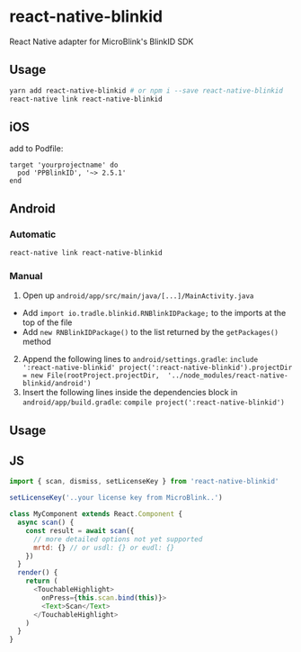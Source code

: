 
# react-native-blinkid

React Native adapter for MicroBlink's BlinkID SDK

## Usage

```sh
yarn add react-native-blinkid # or npm i --save react-native-blinkid
react-native link react-native-blinkid
```

## iOS

add to Podfile:

```
target 'yourprojectname' do
  pod 'PPBlinkID', '~> 2.5.1'
end
```

## Android

### Automatic 

```sh
react-native link react-native-blinkid
```

### Manual

1. Open up `android/app/src/main/java/[...]/MainActivity.java`
  - Add `import io.tradle.blinkid.RNBlinkIDPackage;` to the imports at the top of the file
  - Add `new RNBlinkIDPackage()` to the list returned by the `getPackages()` method
2. Append the following lines to `android/settings.gradle`:
       ```
       include ':react-native-blinkid'
       project(':react-native-blinkid').projectDir = new File(rootProject.projectDir,  '../node_modules/react-native-blinkid/android')
       ```
3. Insert the following lines inside the dependencies block in `android/app/build.gradle`:
       ```
      compile project(':react-native-blinkid')
       ```

## Usage
## JS

```js
import { scan, dismiss, setLicenseKey } from 'react-native-blinkid'

setLicenseKey('..your license key from MicroBlink..')

class MyComponent extends React.Component {
  async scan() {
    const result = await scan({
      // more detailed options not yet supported
      mrtd: {} // or usdl: {} or eudl: {}
    })
  }
  render() {
    return (
      <TouchableHighlight>
        onPress={this.scan.bind(this)}>
        <Text>Scan</Text>
      </TouchableHighlight>
    )
  }
}
```
